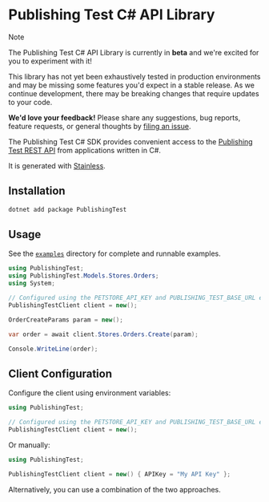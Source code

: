 # Publishing Test C# API Library

> [!NOTE]
> The Publishing Test C# API Library is currently in **beta** and we're excited for you to experiment with it!
>
> This library has not yet been exhaustively tested in production environments and may be missing some features you'd expect in a stable release. As we continue development, there may be breaking changes that require updates to your code.
>
> **We'd love your feedback!** Please share any suggestions, bug reports, feature requests, or general thoughts by [filing an issue](https://www.github.com/sd-st/publishing-test-csharp/issues/new).

The Publishing Test C# SDK provides convenient access to the [Publishing Test REST API](google.com) from applications written in C#.

It is generated with [Stainless](https://www.stainless.com/).

## Installation

```bash
dotnet add package PublishingTest
```

## Usage

See the [`examples`](examples) directory for complete and runnable examples.

```C#
using PublishingTest;
using PublishingTest.Models.Stores.Orders;
using System;

// Configured using the PETSTORE_API_KEY and PUBLISHING_TEST_BASE_URL environment variables
PublishingTestClient client = new();

OrderCreateParams param = new();

var order = await client.Stores.Orders.Create(param);

Console.WriteLine(order);
```

## Client Configuration

Configure the client using environment variables:

```C#
using PublishingTest;

// Configured using the PETSTORE_API_KEY and PUBLISHING_TEST_BASE_URL environment variables
PublishingTestClient client = new();
```

Or manually:

```C#
using PublishingTest;

PublishingTestClient client = new() { APIKey = "My API Key" };
```

Alternatively, you can use a combination of the two approaches.
